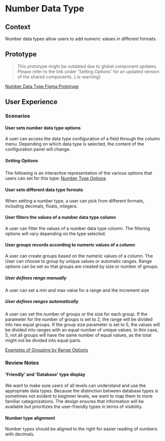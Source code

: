 # Number Data Type

## Context
Number data types allow users to add numeric values in different formats. 

## Prototype
> This prototype might be outdated due to global component updates. Please refer to the link under 'Setting Options' for an updated version of the shared components.
{.is-warning}

[Number Data Type Figma Prototype](https://www.figma.com/proto/Uaf1ntcldzK2U41Jhw6vS2/Mathesar-MVP?page-id=3043%3A25937&node-id=3118%3A23009&viewport=-201%2C-496%2C0.35054445266723633&scaling=contain&starting-point-node-id=3118%3A23009)

## User Experience

### Scenarios
#### User sets number data type options
A user can access the data type configuration of a field through the column menu. Depending on which data type is selected, the content of the configuration panel will change.

##### Setting Options
The following is an interactive representation of the various options that users can set for this type:
[Number Type Options](https://www.figma.com/proto/Uaf1ntcldzK2U41Jhw6vS2/Mathesar-MVP?page-id=4260%3A37440&node-id=4270%3A39634&viewport=324%2C48%2C0.21&scaling=contain&starting-point-node-id=4270%3A39634&show-proto-sidebar=1)

#### User sets different data type formats
When setting a number type, a user can pick from different formats, including decimals, floats, integers.

#### User filters the values of a number data type column
A user can filter the values of a number data type column. The filtering options will vary depending on the type selected. 

#### User groups records according to numeric values of a column
A user can create groups based on the numeric values of a column. The User can choose to group by unique values or automatic ranges. Range options can be set so that groups are created by size or number of groups.

##### User defines range manually
A user can set a min and max value for a range and the increment size
##### User defines ranges automatically
A user can set the number of groups or the size for each group. If the parameter for the number of groups is set to 2, the range will be divided into two equal groups. If the group size parameter is set to 5, the values will be divided into ranges with an equal number of unique values. In this case, 5, not all groups will have the same number of equal values, as the total might not be divided into equal parts.

[Examples of Grouping by Range Options](https://www.figma.com/proto/Uaf1ntcldzK2U41Jhw6vS2/Mathesar-MVP?page-id=3458%3A26001&node-id=3469%3A27264&viewport=69%2C76%2C0.7793133854866028&scaling=min-zoom)

### Review Notes
#### 'Friendly' and 'Database' type display
We want to make sure users of all levels can understand and use the appropriate data types. Because the distinction between database types is sometimes not evident to beginner levels, we want to map them to more familiar categorizations. The design ensures that information will be available but prioritizes the user-friendly types in terms of visibility.

#### Number type alignment
Number types should be aligned to the right for easier reading of numbers with decimals.
